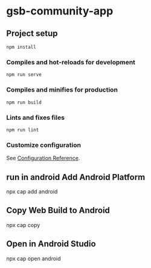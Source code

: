 # gsb-community-app

## Project setup
```
npm install
```

### Compiles and hot-reloads for development
```
npm run serve
```

### Compiles and minifies for production
```
npm run build
```

### Lints and fixes files
```
npm run lint
```

### Customize configuration
See [Configuration Reference](https://cli.vuejs.org/config/).


## run in android Add Android Platform
npx cap add android
## Copy Web Build to Android
npx cap copy

## Open in Android Studio
npx cap open android
